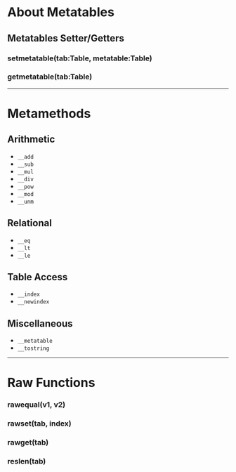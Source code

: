 # About Metatables

## Metatables Setter/Getters
### setmetatable(tab:Table, metatable:Table)
### getmetatable(tab:Table)

***

# Metamethods

## Arithmetic

- `__add`
- `__sub`
- `__mul`
- `__div`
- `__pow`
- `__mod`
- `__unm`

## Relational

- `__eq`
- `__lt`
- `__le`

## Table Access

- `__index`
- `__newindex`

## Miscellaneous

- `__metatable`
- `__tostring`

***

# Raw Functions
### rawequal(v1, v2)
### rawset(tab, index)
### rawget(tab)
### reslen(tab)